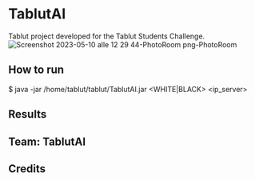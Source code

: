 # TablutAI
Tablut project developed for the Tablut Students Challenge.
![Screenshot 2023-05-10 alle 12 29 44-PhotoRoom png-PhotoRoom](https://github.com/MichelangeloFlorio/TablutAI/assets/109990354/f120a66e-7863-41ee-b9e7-47567ee4f778)

## How to run
$ java -jar /home/tablut/tablut/TablutAI.jar <WHITE|BLACK> <timeout> <ip_server>

## Results

## Team: TablutAI

## Credits


